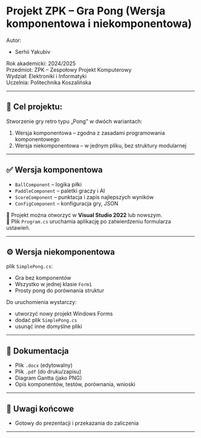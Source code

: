 # Projekt ZPK – Gra Pong (Wersja komponentowa i niekomponentowa)

Autor:
- Serhii Yakubiv

Rok akademicki: 2024/2025  
Przedmiot: ZPK – Zespołowy Projekt Komputerowy  
Wydział: Elektroniki i Informatyki  
Uczelnia: Politechnika Koszalińska

---

## 🎯 Cel projektu:
Stworzenie gry retro typu „Pong” w dwóch wariantach:
1. Wersja komponentowa – zgodna z zasadami programowania komponentowego
2. Wersja niekomponentowa – w jednym pliku, bez struktury modularnej

---
## ✅ Wersja komponentowa

- `BallComponent` – logika piłki
- `PaddleComponent` – paletki graczy i AI
- `ScoreComponent` – punktacja i zapis najlepszych wyników
- `ConfigComponent` – konfiguracja gry, JSON

📂 Projekt można otworzyć w **Visual Studio 2022** lub nowszym.  
📄 Plik `Program.cs` uruchamia aplikację po zatwierdzeniu formularza ustawień.

---

## ⚙️ Wersja niekomponentowa

plik `SimplePong.cs`:
- Gra bez komponentów
- Wszystko w jednej klasie `Form1`
- Prosty pong do porównania struktur

Do uruchomienia wystarczy:
- utworzyć nowy projekt Windows Forms
- dodać plik `SimplePong.cs`
- usunąć inne domyślne pliki

---

## 📝 Dokumentacja

- Plik `.docx` (edytowalny)
- Plik `.pdf` (do druku/zapisu)
- Diagram Gantta (jako PNG)
- Opis komponentów, testów, porównania, wnioski

---

## 📌 Uwagi końcowe

- Gotowy do prezentacji i przekazania do zaliczenia

---
